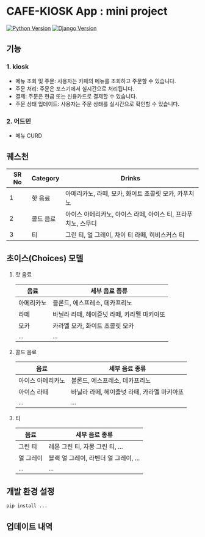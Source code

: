 # CAFE-KIOSK App : mini project

[![Python Version](https://img.shields.io/badge/Python-3.10.13-blue)](https://www.python.org/downloads/release/python-31013/) [![Django Version](https://img.shields.io/badge/Django-3.2.9-green)](https://www.djangoproject.com/)

## 기능

### 1. kiosk

- 메뉴 조회 및 주문: 사용자는 카페의 메뉴를 조회하고 주문할 수 있습니다.
- 주문 처리: 주문은 포스기에서 실시간으로 처리됩니다.
- 결제: 주문은 현금 또는 신용카드로 결제할 수 있습니다.
- 주문 상태 업데이트: 사용자는 주문 상태를 실시간으로 확인할 수 있습니다.

### 2. 어드민

- 메뉴 CURD

## 퀘스천


| SR No | Category  | Drinks                                                        |
| ------- | ----------- | --------------------------------------------------------------- |
| 1     | 핫 음료   | 아메리카노, 라떼, 모카, 화이트 초콜릿 모카, 카푸치노          |
| 2     | 콜드 음료 | 아이스 아메리카노, 아이스 라떼, 아이스 티, 프라푸치노, 스무디 |
| 3     | 티        | 그린 티, 얼 그레이, 차이 티 라떼, 히비스커스 티               |

## 초이스(Choices) 모델

1. 핫 음료


   | 음료       | 세부 음료 종류                              |
   | ------------ | --------------------------------------------- |
   | 아메리카노 | 블론드, 에스프레소, 데카프리노              |
   | 라떼       | 바닐라 라떼, 헤이즐넛 라떼, 카라멜 마키아또 |
   | 모카       | 카라멜 모카, 화이트 초콜릿 모카             |
   | ...        | ...                                         |
2. 콜드 음료


   | 음료              | 세부 음료 종류                              |
   | ------------------- | --------------------------------------------- |
   | 아이스 아메리카노 | 블론드, 에스프레소, 데카프리노              |
   | 아이스 라떼       | 바닐라 라떼, 헤이즐넛 라떼, 카라멜 마키아또 |
   | ...               | ...                                         |
3. 티


   | 음료      | 세부 음료 종류                        |
   | ----------- | --------------------------------------- |
   | 그린 티   | 레몬 그린 티, 자몽 그린 티, ...       |
   | 얼 그레이 | 블랙 얼 그레이, 라벤더 얼 그레이, ... |
   | ...       | ...                                   |

## 개발 환경 설정

```python
pip install ...
```

## 업데이트 내역

<!-- * 0.0.1

  * feat: table create
  - admin : user list, 
  - menu : list, price -->
